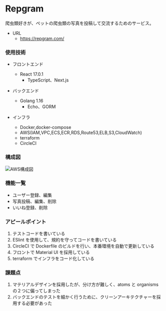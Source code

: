 # Repgram

爬虫類好きが、ペットの爬虫類の写真を投稿して交流するためのサービス。

- URL  
  - https://repgram.com/

### 使用技術

- フロントエンド

  - React 17.0.1
    - TypeScript、Next.js

- バックエンド

  - Golang 1.16
    - Echo、GORM

- インフラ
  - Docker,docker-compose
  - AWS(IAM,VPC,ECS,ECR,RDS,Route53,ELB,S3,CloudWatch)
  - terraform
  - CircleCI

### 構成図

![AWS構成図](https://user-images.githubusercontent.com/50498102/123069556-d9686580-d44d-11eb-86fe-c6f81bc118db.png)

### 機能一覧

- ユーザー登録、編集
- 写真投稿、編集、削除
- いいね登録、削除

### アピールポイント

1. テストコードを書いている
2. ESlint を使用して、規約を守ってコードを書いている
3. CircleCI で Dockerfile のビルドを行い、本番環境を自動で更新している
4. フロントで Material UI を採用している
5. terraform でインフラをコード化している

### 課題点

1. マテリアルデザインを採用したが、分け方が難しく、atoms と organisms の２つに偏ってしまった
2. バックエンドのテストを細かく行うために、クリーンアーキテクチャーを採用する必要があった
